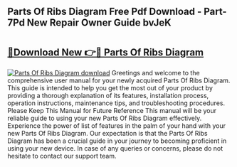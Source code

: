 ## Parts Of Ribs Diagram Free Pdf Download - Part-7Pd New Repair Owner Guide bvJeK

# <h2><a href="http://dfl0kn.blite.top/?on=Parts+Of+Ribs+Diagram">🔗Download New 👉🔴 Parts Of Ribs Diagram</a></h2>

[![Parts Of Ribs Diagram download](https://i.imgur.com/lujVjoI.png)](http://dfl0kn.blite.top/?on=Parts+Of+Ribs+Diagram)
Greetings and welcome to the comprehensive user manual for your newly acquired Parts Of Ribs Diagram. This guide is intended to help you get the most out of your product by providing a thorough explanation of its features, installation process, operation instructions, maintenance tips, and troubleshooting procedures. Please Keep This Manual for Future Reference This manual will be your reliable guide to using your new Parts Of Ribs Diagram effectively. Experience the power of list of features in the palm of your hand with your new Parts Of Ribs Diagram. Our expectation is that the Parts Of Ribs Diagram has been a crucial guide in your journey to becoming proficient in using your new device. In case of any queries or concerns, please do not hesitate to contact our support team.
